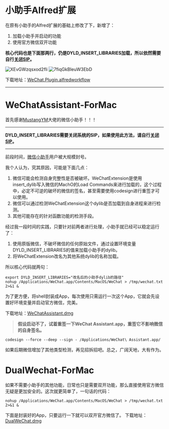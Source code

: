 # 小助手Alfred扩展

在原有小助手的Alfred扩展的基础上修改了下，新增了：
1. 加载小助手并启动的功能
2. 使用官方微信双开功能

**核心代码也是下面那两行，仍是DYLD_INSERT_LIBRARIES加载，所以依然需要自行[关闭SIP](SIP.md)。**

![XEvGWzqsxod2fli](https://i.loli.net/2021/08/08/XEvGWzqsxod2fli.png)
![7fiqGkBleuW3EbD](https://i.loli.net/2021/08/08/7fiqGkBleuW3EbD.png)

下载地址：[WeChat.Plugin.alfredworkflow](https://github.com/levie-vans/WeChatAssistant-ForMac/releases/)

---

# WeChatAssistant-ForMac

首先感谢[MustangYM](https://github.com/MustangYM/)大佬的微信小助手！！！

---

**DYLD_INSERT_LIBRARIES需要关闭系统的SIP，如果使用此方法，请自行[关闭SIP](SIP.md)。**

---

前段时间，[微信小助手](https://github.com/MustangYM/WeChatExtension-ForMac)用户被大规模封号。

我个人认为，究其原因，可能是下面几点：
1. 微信可能会检测自身完整性是否被破坏。WeChatExtension是使用insert_dylib写入微信的MachO的Load Commands来进行加载的，这个过程中，必定不可逆的破坏的微信的签名，甚至需要使用codesign进行重签才可以使用。
2. 微信可以通过检测WeChatExtension这个dylib是否加载到自身进程来进行检测。
3. 其他可能存在的针对函数功能的检测手段。

经过我一段时间的实践，只要针对前两者进行处理，小助手就已经可以稳定运行了：
1. 使用原版微信，不破坏微信的任何原始文件，通过设置环境变量DYLD_INSERT_LIBRARIES的值来加载小助手的dylib。
2. 将WeChatExtension改名为其他系统dylib的名称加载。

所以核心代码就两句：
```shell
export DYLD_INSERT_LIBRARIES="改名后的小助手dylib的路径"
nohup /Applications/WeChat.app/Contents/MacOS/WeChat > /tmp/wechat.txt 2>&1 &
```
为了更方便，将shell封装成App，每次使用只需运行一次这个App，它就会先设置好环境变量并启动官方微信，完美。

下载地址：[WeChatAssistant.dmg](https://github.com/levie-vans/WeChatAssistant-ForMac/releases/download/1.0.0/WeChatAssistant.dmg)

>**假设启动不了，试着重签一下WeChat Assistant.app，重签它不影响微信的自身签名。**

```shell
codesign --force --deep --sign - /Applications/WeChat\ Assistant.app/
```

如果后期微信增加了其他类型检测，再见招拆招吧。总之，广阔天地，大有作为。



# DualWechat-ForMac

如果不需要小助手的其他功能，日常也只是需要双开功能，那么直接使用官方微信无疑是更加安全的。这次就更简单了，一句话的代码：

```shell
nohup /Applications/WeChat.app/Contents/MacOS/WeChat > /tmp/wechat.txt 2>&1 &
```

下面是封装好的App，只要运行一下就可以双开官方微信了。
下载地址：[DualWeChat.dmg](https://github.com/levie-vans/WeChatAssistant-ForMac/releases/download/1.0.0/DualWeChat.dmg)
